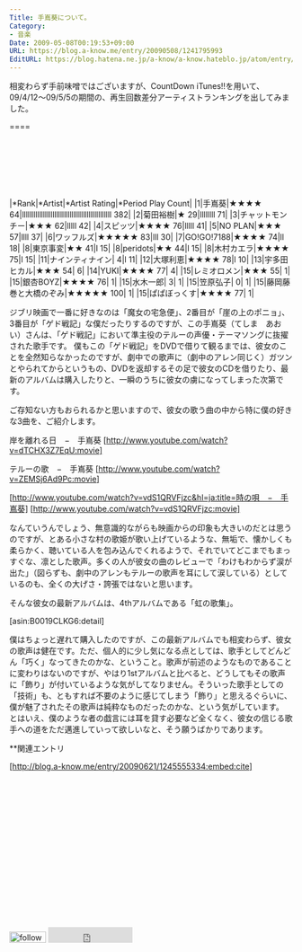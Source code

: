 ```yaml
---
Title: 手嶌葵について。
Category:
- 音楽
Date: 2009-05-08T00:19:53+09:00
URL: https://blog.a-know.me/entry/20090508/1241795993
EditURL: https://blog.hatena.ne.jp/a-know/a-know.hateblo.jp/atom/entry/12921228815727980088
---
```


相変わらず手前味噌ではございますが、CountDown iTunes!!を用いて、09/4/12〜09/5/5の期間の、再生回数差分アーティストランキングを出してみました。

====

<script async src="//pagead2.googlesyndication.com/pagead/js/adsbygoogle.js"></script>
<!-- article-top -->
<ins class="adsbygoogle"
     style="display:inline-block;width:728px;height:90px"
     data-ad-client="ca-pub-3463034538369189"
     data-ad-slot="8367620130"></ins>
<script>
(adsbygoogle = window.adsbygoogle || []).push({});
</script>


|*Rank|*Artist|*Artist Rating|*Period Play Count|
|1|手嶌葵|★★★★ 64|lllllllllllllllllllllllllllllllllllllllllllllll 382|
|2|菊田裕樹|★ 29|llllllll 71|
|3|チャットモンチー|★★★ 62|lllll 42|
|4|スピッツ|★★★★ 76|lllll 41|
|5|NO PLAN|★★★ 57|llll 37|
|6|ワッフルズ|★★★★★ 83|lll 30|
|7|GO!GO!7188|★★★★ 74|ll 18|
|8|東京事変|★★ 41|l 15|
|8|peridots|★★ 44|l 15|
|8|木村カエラ|★★★★ 75|l 15|
|11|ナインティナイン| 4|l 11|
|12|大塚利恵|★★★★ 78|l 10|
|13|宇多田ヒカル|★★★ 54| 6|
|14|YUKI|★★★★ 77| 4|
|15|レミオロメン|★★★ 55| 1|
|15|銀杏BOYZ|★★★★ 76| 1|
|15|水木一郎| 3| 1|
|15|笠原弘子| 0| 1|
|15|藤岡藤巻と大橋のぞみ|★★★★★ 100| 1|
|15|ぱぱぼっくす|★★★★ 77| 1|


ジブリ映画で一番に好きなのは「魔女の宅急便」、2番目が「崖の上のポニョ」、3番目が「ゲド戦記」な僕だったりするのですが、この手嶌葵（てしま　あおい）さんは、「ゲド戦記」において準主役のテルーの声優・テーマソングに抜擢された歌手です。
僕もこの「ゲド戦記」をDVDで借りて観るまでは、彼女のことを全然知らなかったのですが、劇中での歌声に（劇中のアレン同じく）ガツンとやられてからというもの、DVDを返却するその足で彼女のCDを借りたり、最新のアルバムは購入したりと、一瞬のうちに彼女の虜になってしまった次第です。


ご存知ない方もおられるかと思いますので、彼女の歌う曲の中から特に僕の好きな3曲を、ご紹介します。


岸を離れる日　−　手嶌葵
[http://www.youtube.com/watch?v=dTCHX3Z7EqU:movie]


テルーの歌　−　手嶌葵
[http://www.youtube.com/watch?v=ZEMSj6Ad9Pc:movie]


[http://www.youtube.com/watch?v=vdS1QRVFjzc&hl=ja:title=時の唄　−　手嶌葵]
[http://www.youtube.com/watch?v=vdS1QRVFjzc:movie]


なんていうんでしょう、無意識的ながらも映画からの印象も大きいのだとは思うのですが、とある小さな村の歌姫が歌い上げているような、無垢で、懐かしくも柔らかく、聴いている人を包み込んでくれるようで、それでいてどこまでもまっすぐな、凛とした歌声。多くの人が彼女の曲のレビューで「わけもわからず涙が出た」（図らずも、劇中のアレンもテルーの歌声を耳にして涙している）としているのも、全くの大げさ・誇張ではないと思います。


そんな彼女の最新アルバムは、4thアルバムである「虹の歌集」。

[asin:B0019CLKG6:detail]

僕はちょっと遅れて購入したのですが、この最新アルバムでも相変わらず、彼女の歌声は健在です。ただ、個人的に少し気になる点としては、歌手としてどんどん「巧く」なってきたのかな、ということ。歌声が前述のようなものであることに変わりはないのですが、やはり1stアルバムと比べると、どうしてもその歌声に「飾り」が付いているような気がしてなりません。そういった歌手としての「技術」も、ともすれば不要のように感じてしまう「飾り」と思えるぐらいに、僕が魅了されたその歌声は純粋なものだったのかな、という気がしています。
とはいえ、僕のような者の戯言には耳を貸す必要など全くなく、彼女の信じる歌手への道をただ邁進していって欲しいなと、そう願うばかりであります。


**関連エントリ

[http://blog.a-know.me/entry/20090621/1245555334:embed:cite]



<script async src="//pagead2.googlesyndication.com/pagead/js/adsbygoogle.js"></script>
<!-- article-bottom2 -->
<ins class="adsbygoogle"
     style="display:inline-block;width:300px;height:250px"
     data-ad-client="ca-pub-3463034538369189"
     data-ad-slot="5274552934"></ins>
<script>
(adsbygoogle = window.adsbygoogle || []).push({});
</script>


<div>
<a href='http://cloud.feedly.com/#subscription%2Ffeed%2Fhttp%3A%2F%2Fblog.a-know.me%2Ffeed'  target='blank'><img id='feedlyFollow' src='http://s3.feedly.com/img/follows/feedly-follow-rectangle-volume-small_2x.png' alt='follow us in feedly' width='65' height='20'></a>

<iframe src="http://blog.hatena.ne.jp/a-know/a-know.hateblo.jp/subscribe/iframe" allowtransparency="true" frameborder="0" scrolling="no" width="150" height="28"></iframe>
</div>
